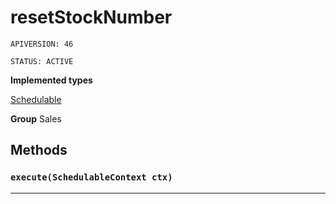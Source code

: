 # resetStockNumber

`APIVERSION: 46`

`STATUS: ACTIVE`



**Implemented types**

[Schedulable](Schedulable)


**Group** Sales

## Methods
### `execute(SchedulableContext ctx)`
---
